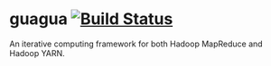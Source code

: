 guagua  [![Build Status](https://travis-ci.org/ShifuML/guagua.svg?branch=master)](https://travis-ci.org/ShifuML/guagua)
======

An iterative computing framework for both Hadoop MapReduce and Hadoop YARN.
